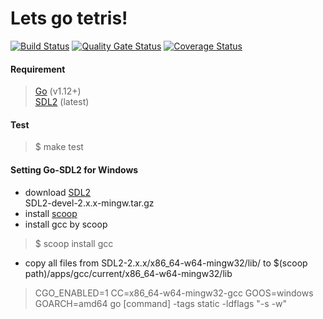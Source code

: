 # Lets go tetris!

[![Build Status](https://travis-ci.org/apollohpp/lets-go-tetris.svg?branch=master)](https://travis-ci.org/apollohpp/lets-go-tetris)
[![Quality Gate Status](https://sonarcloud.io/api/project_badges/measure?project=apollohpp_lets-go-tetris&metric=alert_status)](https://sonarcloud.io/dashboard?id=apollohpp_lets-go-tetris)
[![Coverage Status](https://coveralls.io/repos/github/apollohpp/lets-go-tetris/badge.svg?branch=master)](https://coveralls.io/github/apollohpp/lets-go-tetris?branch=master)

#### Requirement
> [Go](https://golang.org) (v1.12+)  
> [SDL2](https://libsdl.org/) (latest)

#### Test
> $ make test

#### Setting Go-SDL2 for Windows  
* download [SDL2](https://libsdl.org/download-2.0.php)  
SDL2-devel-2.x.x-mingw.tar.gz
* install [scoop](https://scoop.sh/)
* install gcc by scoop
> $ scoop install gcc   
* copy all files from SDL2-2.x.x/x86_64-w64-mingw32/lib/ to $(scoop path)/apps/gcc/current/x86_64-w64-mingw32/lib
> CGO_ENABLED=1 CC=x86_64-w64-mingw32-gcc GOOS=windows GOARCH=amd64 go [command] -tags static -ldflags "-s -w"